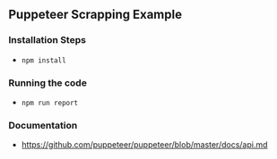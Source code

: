 ## Puppeteer Scrapping Example
### Installation Steps
- `npm install`
### Running the code
- `npm run report`
### Documentation
- https://github.com/puppeteer/puppeteer/blob/master/docs/api.md